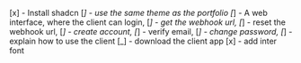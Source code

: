 [x] - Install shadcn
[_] - use the same theme as the portfolio
[_] - A web interface, where the client can login,
[_] - get the webhook url,
[_] - reset the webhook url,
[_] - create account,
[_] - verify email,
[_] - change password,
[_] - explain how to use the client
[_] - download the client app
[x] - add inter font